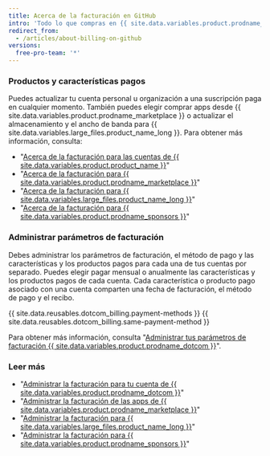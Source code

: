 ```yaml
---
title: Acerca de la facturación en GitHub
intro: 'Todo lo que compras en {{ site.data.variables.product.prodname_dotcom }} comparte la fecha de facturación, el método de pago y el recibo de tu cuenta.'
redirect_from:
  - /articles/about-billing-on-github
versions:
  free-pro-team: '*'
---
```


### Productos y características pagos

Puedes actualizar tu cuenta personal u organización a una suscripción paga en cualquier momento. También puedes elegir comprar apps desde {{ site.data.variables.product.prodname_marketplace }} o actualizar el almacenamiento y el ancho de banda para {{ site.data.variables.large_files.product_name_long }}. Para obtener más información, consulta:
- "[Acerca de la facturación para las cuentas de {{ site.data.variables.product.product_name }}](/articles/about-billing-for-github-accounts)"
- "[Acerca de la facturación para {{ site.data.variables.product.prodname_marketplace }}](/articles/about-billing-for-github-marketplace)"
- "[Acerca de la facturación para {{ site.data.variables.large_files.product_name_long }}](/articles/about-billing-for-git-large-file-storage)"
- "[Acerca de la facturación para {{ site.data.variables.product.prodname_sponsors }}](/articles/about-billing-for-github-sponsors)"

### Administrar parámetros de facturación

Debes administrar los parámetros de facturación, el método de pago y las características y los productos pagos para cada una de tus cuentas por separado. Puedes elegir pagar mensual o anualmente las características y los productos pagos de cada cuenta. Cada característica o producto pago asociado con una cuenta comparten una fecha de facturación, el método de pago y el recibo.

{{ site.data.reusables.dotcom_billing.payment-methods }} {{ site.data.reusables.dotcom_billing.same-payment-method }}

Para obtener más información, consulta "[Administrar tus parámetros de facturación {{ site.data.variables.product.prodname_dotcom }}](/articles/managing-your-github-billing-settings)".

### Leer más

- "[Administrar la facturación para tu cuenta de {{ site.data.variables.product.prodname_dotcom }}](/articles/managing-billing-for-your-github-account)"
- "[Administrar la facturación de las apps de {{ site.data.variables.product.prodname_marketplace }}](/articles/managing-billing-for-github-marketplace-apps)"
- "[Administrar la facturación para {{ site.data.variables.large_files.product_name_long }}](/articles/managing-billing-for-git-large-file-storage)"
- "[Administrar la facturación para {{ site.data.variables.product.prodname_sponsors }}](/articles/managing-billing-for-github-sponsors)"

